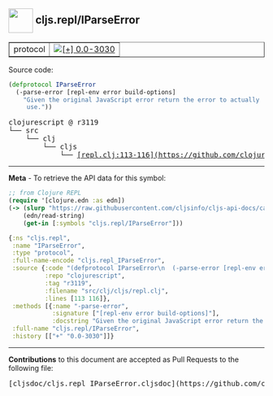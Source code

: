 ## <img width="48px" valign="middle" src="http://i.imgur.com/Hi20huC.png"> cljs.repl/IParseError

 <table border="1">
<tr>

<td>protocol</td>
<td><a href="https://github.com/cljsinfo/cljs-api-docs/tree/0.0-3030"><img valign="middle" alt="[+] 0.0-3030" src="https://img.shields.io/badge/+-0.0--3030-lightgrey.svg"></a> </td>
</tr>
</table>






Source code:

```clj
(defprotocol IParseError
  (-parse-error [repl-env error build-options]
    "Given the original JavaScript error return the error to actually
     use."))
```

 <pre>
clojurescript @ r3119
└── src
    └── clj
        └── cljs
            └── <ins>[repl.clj:113-116](https://github.com/clojure/clojurescript/blob/r3119/src/clj/cljs/repl.clj#L113-L116)</ins>
</pre>


---

__Meta__ - To retrieve the API data for this symbol:

```clj
;; from Clojure REPL
(require '[clojure.edn :as edn])
(-> (slurp "https://raw.githubusercontent.com/cljsinfo/cljs-api-docs/catalog/cljs-api.edn")
    (edn/read-string)
    (get-in [:symbols "cljs.repl/IParseError"]))
```

```clj
{:ns "cljs.repl",
 :name "IParseError",
 :type "protocol",
 :full-name-encode "cljs.repl_IParseError",
 :source {:code "(defprotocol IParseError\n  (-parse-error [repl-env error build-options]\n    \"Given the original JavaScript error return the error to actually\n     use.\"))",
          :repo "clojurescript",
          :tag "r3119",
          :filename "src/clj/cljs/repl.clj",
          :lines [113 116]},
 :methods [{:name "-parse-error",
            :signature ["[repl-env error build-options]"],
            :docstring "Given the original JavaScript error return the error to actually\n     use."}],
 :full-name "cljs.repl/IParseError",
 :history [["+" "0.0-3030"]]}

```

---

__Contributions__ to this document are accepted as Pull Requests to the following file:

 <pre>
[cljsdoc/cljs.repl_IParseError.cljsdoc](https://github.com/cljsinfo/cljs-api-docs/blob/master/cljsdoc/cljs.repl_IParseError.cljsdoc)
</pre>

